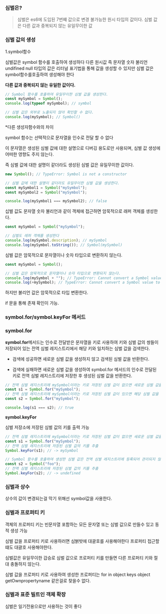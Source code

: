 ### 심벌은?

> 심벌은 es6에 도입된 7번쨰 값으로 변경 불가능한 원시 타입의 값이다. 심벌 값은 다른 값과 중복되지 않는 유일무이한 값

### 심벌 값의 생성

1.symbol함수

심벌값은 symbol 함수를 호출하여 생성하다 다른 원시값 즉 문자열 숫자 불리언 undifined null 타입의 값은 리터널 표기법을 통해 값을 생성할 수 있지만 심벌 값은 symbol함수를호출하여 생성해야 한다

**다른 값과 중복되지 않는 유일한 값이다.**

```jsx
// Symbol 함수를 호출하여 유일무이한 심벌 값을 생성한다.
const mySymbol = Symbol();
console.log(typeof mySymbol); // symbol

// 심벌 값은 외부로 노출되지 않아 확인할 수 없다.
console.log(mySymbol); // Symbol()
```

\*다른 생성자함수와의 차이

symbol 함수는 선택적으로 문자열을 인수로 전달 할 수 없다

이 문자열은 생성된 심벌 값에 대한 설명으로 디버깅 용도로만 사용되며, 심벌 값 생성에 어떠한 영향도 주지 않는다.

즉 심벌 값에 대한 설명이 같더라도 생성된 심벌 값은 유일무이한 값이다.

```jsx
new Symbol(); // TypeError: Symbol is not a constructor

// 심벌 값에 대한 설명이 같더라도 유일무이한 심벌 값을 생성한다.
const mySymbol1 = Symbol("mySymbol");
const mySymbol2 = Symbol("mySymbol");

console.log(mySymbol1 === mySymbol2); // false
```

십벌 값도 문자열 숫자 불리언과 같이 객체에 접근하면 암묵적으로 래퍼 객체를 생성한다.

```jsx
const mySymbol = Symbol("mySymbol");

// 심벌도 레퍼 객체를 생성한다
console.log(mySymbol.description); // mySymbol
console.log(mySymbol.toString()); // Symbol(mySymbol)
```

심벌 값은 암묵적으로 문자열이나 숫자 타입으로 변환하지 않는다.

```jsx
const mySymbol = Symbol();

// 심벌 값은 암묵적으로 문자열이나 숫자 타입으로 변환되지 않는다.
console.log(mySymbol + ""); // TypeError: Cannot convert a Symbol value to a string
console.log(+mySymbol); // TypeError: Cannot convert a Symbol value to a string
```

하지만 불리언 값은 암묵적으로 타입 변환한다.

if 문을 통해 존재 확인이 가능.

### symbol.for/symbol.keyFor 메서드

### symbol.for

**symbol.for**메서드는 인수로 전달받은 문자열을 키로 사용하여 키와 심벌 값의 쌍들이 저장되어 있는 전역 심벌 레지스트리에서 해당 키와 일치하는 심벌 값을 검색한다.

- 검색에 성공하면 새로운 심벌 값을 생성하지 않고 검색된 심벌 값을 반환한다.

- 검색에 실패하면 새로운 심벌 값을 생성하여 symbol.for 메서드의 인수로 전달된 키로 전역 심벌 레지스트리에 저장한 후 생성된 심벌 값을 반환한다.

```jsx
// 전역 심벌 레지스트리에 mySymbol이라는 키로 저장된 심벌 값이 없으면 새로운 심벌 값을 생성
const s1 = Symbol.for("mySymbol");
// 전역 심벌 레지스트리에 mySymbol이라는 키로 저장된 심벌 값이 있으면 해당 심벌 값을 반환
const s2 = Symbol.for("mySymbol");

console.log(s1 === s2); // true
```

**symbol.keyFor**

심벌 저장소에 저장된 심벌 값의 키를 출력 가능

```jsx
// 전역 심벌 레지스트리에 mySymbol이라는 키로 저장된 심벌 값이 없으면 새로운 심벌 값을 생성
const s1 = Symbol.for("mySymbol");
// 전역 심벌 레지스트리에 저장된 심벌 값의 키를 추출
Symbol.keyFor(s1); // -> mySymbol

// Symbol 함수를 호출하여 생성한 심벌 값은 전역 심벌 레지스트리에 등록되어 관리되지 않는다.
const s2 = Symbol("foo");
// 전역 심벌 레지스트리에 저장된 심벌 값의 키를 추출
Symbol.keyFor(s2); // -> undefined
```

### 심벌과 상수

상수의 값이 변경되는걸 막기 위해선 symbol값을 사용한다.

### 심벌과 프로퍼티 키

객체의 프로퍼티 키는 빈문자열 포함하는 모든 문자열 또는 심벌 값으로 만들수 있고 동적 생성 가능

심벌 값을 프로퍼티 키로 사용하러면 심벍밧에 대괄호를 사용해야한다 프로퍼티 접근할 떄도 대괄호 사용해야한다.

심벌값은 유일무이한 갑승로 심벌 값으로 프로퍼티 키를 만들면 다른 프로퍼티 키와 절대 충돌하지 않는다.

심벌 값을 프로퍼티 키로 사용하여 생성한 프로퍼티는 for in object keys object getOwnpropertyname 같은걸로 찾을수 없다.

### 심벌과 표준 빌트인 객체 확장

심벌은 일기전용으로만 사용하는 것이 좋다
